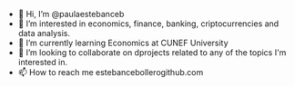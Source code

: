 - 👋 Hi, I’m @paulaestebanceb
- 👀 I’m interested in economics, finance, banking, criptocurrencies and data analysis. 
- 🌱 I’m currently learning Economics at CUNEF University
- 💞️ I’m looking to collaborate on dprojects related to any of the topics I'm interested in. 
- 📫 How to reach me estebancebollerogithub.com


<!---
paulaestebanceb/paulaestebanceb is a ✨ special ✨ repository because its `README.md` (this file) appears on your GitHub profile.
You can click the Preview link to take a look at your changes.
--->
